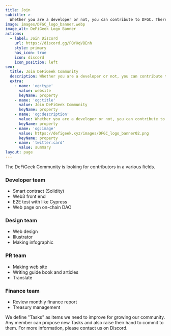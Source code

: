 ```yaml
---
title: Join
subtitle: >-
  Whether you are a developer or not, you can contribute to DFGC. There are many ways that you can contribute your ideas and talents to our successful development.We are always open to new suggestions or better ways of doing things.
image: images/DFGC_logo_banner.webp
image_alt: DeFiGeek Logo Banner
actions:
  - label: Join Discord
    url: https://discord.gg/FQYXqVBEnh
    style: primary
    has_icon: true
    icon: discord
    icon_position: left
seo:
  title: Join DeFiGeek Community
  description: Whether you are a developer or not, you can contribute to DFGC. There are many ways that you can contribute your ideas and talents to our successful development.We are always open to new suggestions or better ways of doing things.
  extra:
    - name: 'og:type'
      value: website
      keyName: property
    - name: 'og:title'
      value: Join DeFiGeek Community
      keyName: property
    - name: 'og:description'
      value: Whether you are a developer or not, you can contribute to DFGC. There are many ways that you can contribute your ideas and talents to our successful development.We are always open to new suggestions or better ways of doing things.
      keyName: property
    - name: 'og:image'
      value: https://defigeek.xyz/images/DFGC_logo_banner02.png
      keyName: property
    - name: 'twitter:card'
      value: summary
layout: page
---
```


The DeFiGeek Community is looking for contributors in a various fields.

### Developer team
- Smart contract (Solidity)
- Web3 front end
- E2E test with like Cypress
- Web page on on-chain DAO

### Design team
- Web design
- Illustrator
- Making infographic

### PR team
- Making web site
- Writing guide book and articles
- Translate

### Finance team
- Review monthly finance report
- Treasury management

We define "Tasks" as items we need to improve for growing our community. Any member can propose new Tasks and also raise their hand to commit to them. For more information, please contact us on Discord.

